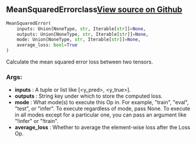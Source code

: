 ## MeanSquaredError<span class="tag">class</span><a class="sourcelink" href=https://github.com/fastestimator/fastestimator/blob/r1.1/fastestimator/op/tensorop/loss/mean_squared_error.py/#L29-L53>View source on Github</a>
```python
MeanSquaredError(
	inputs: Union[NoneType, str, Iterable[str]]=None,
	outputs: Union[NoneType, str, Iterable[str]]=None,
	mode: Union[NoneType, str, Iterable[str]]=None,
	average_loss: bool=True
)
```
Calculate the mean squared error loss between two tensors.


<h3>Args:</h3>

* **inputs** :  A tuple or list like [<y_pred>, <y_true>].
* **outputs** :  String key under which to store the computed loss.
* **mode** :  What mode(s) to execute this Op in. For example, "train", "eval", "test", or "infer". To execute        regardless of mode, pass None. To execute in all modes except for a particular one, you can pass an argument        like "!infer" or "!train".
* **average_loss** :  Whether to average the element-wise loss after the Loss Op.



